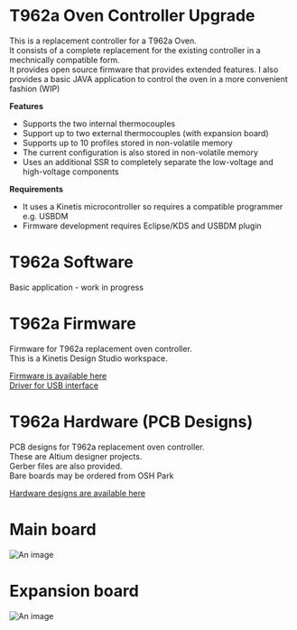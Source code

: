 # T962a Oven Controller Upgrade

This is a replacement controller for a T962a Oven.  
It consists of a complete replacement for the existing controller in a mechnically compatible form.  
It provides open source firmware that provides extended features.
I also provides a basic JAVA application to control the oven in a more convenient fashion (WIP)

**Features**  
- Supports the two internal thermocouples  
- Support up to two external thermocouples (with expansion board)  
- Supports up to 10 profiles stored in non-volatile memory  
- The current configuration is also stored in non-volatile memory  
- Uses an additional SSR to completely separate the low-voltage and high-voltage components  

**Requirements**  
- It uses a Kinetis microcontroller so requires a compatible programmer e.g. USBDM  
- Firmware development requires Eclipse/KDS and USBDM plugin  

# T962a Software

   Basic application - work in progress
   
# T962a Firmware

Firmware for T962a replacement oven controller.  
This is a Kinetis Design Studio workspace.   
 
[Firmware is available here](https://github.com/podonoghue/T962a_Oven_Controller/tree/master/Firmware)  
[Driver for USB interface](https://github.com/podonoghue/T962a_Oven_Controller/tree/master/WinDrivers)  

# T962a Hardware (PCB Designs)

PCB designs for T962a replacement oven controller.  
These are Altium designer projects.  
Gerber files are also provided.  
Bare boards may be ordered from OSH Park

[Hardware designs are available here](https://github.com/podonoghue/T962a_Oven_Controller/tree/master/Hardware)

Main board
====

![An image](https://raw.githubusercontent.com/podonoghue/T962a_Oven_Controller/master/Hardware/T962a/T962a.png "Top Board Image")  

Expansion board
====

![An image](https://raw.githubusercontent.com/podonoghue/T962a_Oven_Controller/master/Hardware/T962a_Panel/T962a_Panel.png "Top Board Image")  
